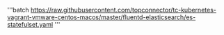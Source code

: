


'''batch
https://raw.githubusercontent.com/topconnector/tc-kubernetes-vagrant-vmware-centos-macos/master/fluentd-elasticsearch/es-statefulset.yaml
'''
